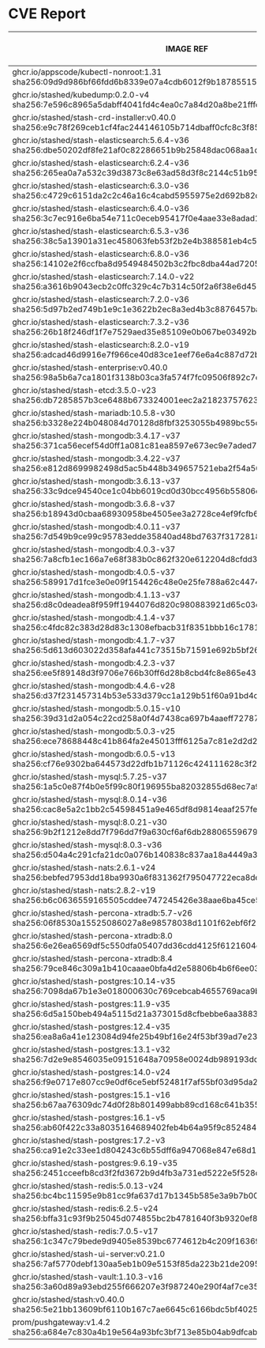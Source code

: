 # CVE Report
|                                                         IMAGE REF                                                         |      OS       | CRITICAL<BR>(OS, OTHER) | HIGH<BR>(OS, OTHER) | MEDIUM<BR>(OS, OTHER) | LOW<BR>(OS, OTHER) | UNKNOWN<BR>(OS, OTHER) |
|---------------------------------------------------------------------------------------------------------------------------|---------------|-------------------------|---------------------|-----------------------|--------------------|------------------------|
| ghcr.io/appscode/kubectl-nonroot:1.31<br>sha256:09d9d986bf66fdd6b8339e07a4cdb6012f9b1878551501f9e083ae8d074feeec          |               | 0, 0                    | 0, 0                | 0, 2                  | 0, 0               | 0, 0                   |
| ghcr.io/stashed/kubedump:0.2.0-v4<br>sha256:7e596c8965a5dabff4041fd4c4ea0c7a84d20a8be21fffc071be15b4127ba972              |               | 0, 1                    | 0, 2                | 0, 8                  | 0, 0               | 0, 0                   |
| ghcr.io/stashed/stash-crd-installer:v0.40.0<br>sha256:e9c78f269ceb1cf4fac244146105b714dbaff0cfc8c3f855528cb5925c724c8f    | debian 12.11  | 0, 0                    | 0, 0                | 0, 0                  | 0, 0               | 0, 0                   |
| ghcr.io/stashed/stash-elasticsearch:5.6.4-v36<br>sha256:dbe50202df8fe21af0c82286651b9b25848dac068aa1de0745d67b1eb7d90f9f  | alpine 3.17.3 | 0, 1                    | **4**, 8            | 36, 13                | 4, 2               | 2, 0                   |
| ghcr.io/stashed/stash-elasticsearch:6.2.4-v36<br>sha256:265ea0a7a532c39d3873c8e63ad58d3f8c2144c51b950657c04212e8cab1ce4c  | alpine 3.17.3 | 0, 1                    | **4**, 8            | 36, 13                | 4, 2               | 2, 0                   |
| ghcr.io/stashed/stash-elasticsearch:6.3.0-v36<br>sha256:c4729c6151da2c2c46a16c4cabd5955975e2d692b82d49de9b796c915247eb44  | alpine 3.17.3 | 0, 1                    | **4**, 8            | 36, 13                | 4, 2               | 2, 0                   |
| ghcr.io/stashed/stash-elasticsearch:6.4.0-v36<br>sha256:3c7ec916e6ba54e711c0eceb95417f0e4aae33e8adad11c1c1925921416829f4  | alpine 3.17.3 | 0, 1                    | **4**, 8            | 36, 13                | 4, 2               | 2, 0                   |
| ghcr.io/stashed/stash-elasticsearch:6.5.3-v36<br>sha256:38c5a13901a31ec458063feb53f2b2e4b388581eb4c57475fa6b7e738ed74a4c  | alpine 3.17.3 | 0, 1                    | **4**, 8            | 36, 13                | 4, 2               | 2, 0                   |
| ghcr.io/stashed/stash-elasticsearch:6.8.0-v36<br>sha256:14102e2f6ccfba8d9549484502b3c2fbc8dba44ad7205d83fb54834803abcb53  | alpine 3.17.3 | 0, 1                    | **4**, 8            | 36, 13                | 4, 2               | 2, 0                   |
| ghcr.io/stashed/stash-elasticsearch:7.14.0-v22<br>sha256:a3616b9043ecb2c0ffc329c4c7b314c50f2a6f38e6d45257a11038028ad576e1 | alpine 3.18.3 | 0, 1                    | **4**, 5            | 28, 11                | 4, 4               | 2, 0                   |
| ghcr.io/stashed/stash-elasticsearch:7.2.0-v36<br>sha256:5d97b2ed749b1e9c1e3622b2ec8a3ed4b3c8876457bac59d9d8ec0f06d615ee3  | alpine 3.17.3 | 0, 1                    | **4**, 8            | 36, 13                | 4, 2               | 2, 0                   |
| ghcr.io/stashed/stash-elasticsearch:7.3.2-v36<br>sha256:26b18f246df1f7e7529aed35e85109e0b067be03492b84ec4386af5825081c75  | alpine 3.17.3 | 0, 1                    | **4**, 8            | 36, 13                | 4, 2               | 2, 0                   |
| ghcr.io/stashed/stash-elasticsearch:8.2.0-v19<br>sha256:adcad46d9916e7f966ce40d83ce1eef76e6a4c887d72bf5f887f879dc63a8bcc  | alpine 3.18.3 | 0, 1                    | **4**, 4            | 28, 11                | 4, 4               | 2, 0                   |
| ghcr.io/stashed/stash-enterprise:v0.40.0<br>sha256:98a5b6a7ca1801f3138b03ca3fa574f7fc09506f892c7c2def13fa8cc43ef0c9       |               | 0, 1                    | 0, 2                | 0, 8                  | 0, 1               | 0, 0                   |
| ghcr.io/stashed/stash-etcd:3.5.0-v23<br>sha256:db7285857b3ce6488b673324001eec2a21823757623dc1c9f1f96d091a11e947           | debian 10.7   | **14**, 16              | **26**, 167         | 26, 137               | 5, 3               | 2, 0                   |
| ghcr.io/stashed/stash-mariadb:10.5.8-v30<br>sha256:b3328e224b048084d70128d8fbf3253055b4989bc55ce4ccfe3f43feb32185b9       | ubuntu 20.04  | 0, 5                    | **9**, 46           | 680, 44               | 100, 1             | 0, 0                   |
| ghcr.io/stashed/stash-mongodb:3.4.17-v37<br>sha256:371ca56ecef54d0ff1a081c81ea8597e673ec9e7aded7625c4621e6600c3f2bb       | debian 8.11   | **4**, 1                | **35**, 2           | 32, 8                 | 7, 0               | 13, 0                  |
| ghcr.io/stashed/stash-mongodb:3.4.22-v37<br>sha256:e812d8699982498d5ac5b448b349657521eba2f54a50a305c944002733c8231b       | ubuntu 16.04  | 0, 1                    | **2**, 2            | 34, 8                 | 48, 0              | 0, 0                   |
| ghcr.io/stashed/stash-mongodb:3.6.13-v37<br>sha256:33c9dce94540ce1c04bb6019cd0d30bcc4956b55806e8bafdf4bca50f053f624       | ubuntu 16.04  | 0, 1                    | **2**, 2            | 34, 8                 | 48, 0              | 0, 0                   |
| ghcr.io/stashed/stash-mongodb:3.6.8-v37<br>sha256:b18943d0cbaa68930958be4505ee3a2728ce4ef9fcfb65ce50e7f5942a4dc70b        | debian 9.5    | **18**, 1               | **96**, 2           | 43, 8                 | 25, 0              | 12, 0                  |
| ghcr.io/stashed/stash-mongodb:4.0.11-v37<br>sha256:7d549b9ce99c95783edde35840ad48bd7637f317281840e461c1dbc5ecae9c61       | ubuntu 16.04  | 0, 1                    | **2**, 2            | 76, 8                 | 54, 0              | 0, 0                   |
| ghcr.io/stashed/stash-mongodb:4.0.3-v37<br>sha256:7a8cfb1ec166a7e68f383b0c862f320e612204d8cfdd322b7fc1056156f5b79c        | ubuntu 16.04  | 0, 1                    | **12**, 2           | 140, 8                | 89, 0              | 0, 0                   |
| ghcr.io/stashed/stash-mongodb:4.0.5-v37<br>sha256:589917d1fce3e0e09f154426c48e0e25fe788a62c4474d4ad5eceb875f689ba2        | ubuntu 16.04  | 0, 1                    | **2**, 2            | 99, 8                 | 65, 0              | 0, 0                   |
| ghcr.io/stashed/stash-mongodb:4.1.13-v37<br>sha256:d8c0deadea8f959ff1944076d820c980883921d65c03e11303db81b4de4a79d2       | ubuntu 18.04  | 0, 1                    | **15**, 2           | 261, 8                | 163, 0             | 0, 0                   |
| ghcr.io/stashed/stash-mongodb:4.1.4-v37<br>sha256:c4fdc82c383d28d83c1308efbacb31f8351bbb16c17817728d1ce1a6a71e21a4        | ubuntu 16.04  | 0, 1                    | **12**, 2           | 140, 8                | 89, 0              | 0, 0                   |
| ghcr.io/stashed/stash-mongodb:4.1.7-v37<br>sha256:5d613d603022d358afa441c73515b71591e692b5bf260eb4ec0bbd2a34cb9801        | ubuntu 16.04  | 0, 1                    | **2**, 2            | 99, 8                 | 65, 0              | 0, 0                   |
| ghcr.io/stashed/stash-mongodb:4.2.3-v37<br>sha256:ee5f89148d3f9706e766b30ff6d28b8cbd4fc8e865e4360e47e18783937e85dc        | ubuntu 18.04  | 0, 1                    | **15**, 2           | 229, 8                | 149, 0             | 0, 0                   |
| ghcr.io/stashed/stash-mongodb:4.4.6-v28<br>sha256:d37f231457314b53e533d379cc1a129b51f60a91bd4c884dd70fbc47d3d14956        | ubuntu 18.04  | 0, 5                    | **11**, 46          | 163, 44               | 101, 1             | 0, 0                   |
| ghcr.io/stashed/stash-mongodb:5.0.15-v10<br>sha256:39d31d2a054c22cd258a0f4d7438ca697b4aaeff7278771b21c23f269763c761       | ubuntu 20.04  | 0, 5                    | **8**, 46           | 253, 44               | 112, 1             | 0, 0                   |
| ghcr.io/stashed/stash-mongodb:5.0.3-v25<br>sha256:ece78688448c41b864fa2e45013fff6125a7c81e2d2d2f7b0aeb58cbbbbeefa6        | ubuntu 20.04  | 0, 5                    | **8**, 46           | 253, 44               | 112, 1             | 0, 0                   |
| ghcr.io/stashed/stash-mongodb:6.0.5-v13<br>sha256:cf76e9302ba644573d22dfb1b71126c424111628c3f21b91b68ffd6c65af929e        | ubuntu 22.04  | 0, 4                    | **4**, 35           | 115, 37               | 58, 2              | 0, 0                   |
| ghcr.io/stashed/stash-mysql:5.7.25-v37<br>sha256:1a5c0e87f4b0e5f99c80f196955ba82032855d68ec7a9acd4f8ce78ea3400dfa         | debian 10.13  | 0, 4                    | **2**, 33           | 6, 34                 | 0, 1               | 0, 0                   |
| ghcr.io/stashed/stash-mysql:8.0.14-v36<br>sha256:cac8e5a2c1bb2c54598451a9e465df8d9814eaaf257fe91627c5ef310e164e10         | debian 9.6    | **12**, 1               | **91**, 2           | 32, 8                 | 21, 0              | 8, 0                   |
| ghcr.io/stashed/stash-mysql:8.0.21-v30<br>sha256:9b2f1212e8dd7f796dd7f9a630cf6af6db28806559679368435f0e10a710c509         | debian 10.6   | **25**, 5               | **94**, 46          | 89, 44                | 5, 1               | 8, 0                   |
| ghcr.io/stashed/stash-mysql:8.0.3-v36<br>sha256:d504a4c291cfa21dc0a076b140838c837aa18a4449a35f596f48fd507b3fa42a          | debian 8.10   | **12**, 1               | **58**, 2           | 37, 8                 | 7, 0               | 16, 0                  |
| ghcr.io/stashed/stash-nats:2.6.1-v24<br>sha256:bebfed7953dd18ba9930a6f831362f795047722eca8dee2c7d546abc2f281bab           | debian 12.11  | 0, 6                    | 0, 37               | 0, 38                 | 0, 1               | 0, 0                   |
| ghcr.io/stashed/stash-nats:2.8.2-v19<br>sha256:b6c0636559165505cddee747245426e38aae6ba45ce51de2ec3a46256c0297f6           | debian 12.11  | 0, 6                    | 0, 37               | 0, 38                 | 0, 1               | 0, 0                   |
| ghcr.io/stashed/stash-percona-xtradb:5.7-v26<br>sha256:06f8530a15525086027a8e98578038d1101f62ebf6f211cd5a0cd4700cef0352   | debian 12.5   | **5**, 5                | **26**, 45          | 71, 49                | 12, 1              | 1, 0                   |
| ghcr.io/stashed/stash-percona-xtradb:8.0<br>sha256:6e26ea6569df5c550dfa05407dd36cdd4125f6121604e14efc20decd8dcb5e7e       | debian 12.9   | 0, 1                    | **5**, 2            | 29, 13                | 8, 0               | 0, 0                   |
| ghcr.io/stashed/stash-percona-xtradb:8.4<br>sha256:79ce846c309a1b410caaae0bfa4d2e58806b4b6f6ee03df50ba73253c8427306       | debian 12.9   | 0, 1                    | **5**, 3            | 29, 13                | 8, 0               | 0, 0                   |
| ghcr.io/stashed/stash-postgres:10.14-v35<br>sha256:7098da67b1e3e018000630c769cebcab4655769aca9b331115c17c59a772a79a       | alpine 3.12.1 | **4**, 1                | **40**, 2           | 17, 8                 | 2, 0               | 0, 0                   |
| ghcr.io/stashed/stash-postgres:11.9-v35<br>sha256:6d5a150beb494a5115d21a373015d8cfbebbe6aa388331800c115f620ddf51e3        | alpine 3.12.1 | **4**, 1                | **40**, 2           | 17, 8                 | 2, 0               | 0, 0                   |
| ghcr.io/stashed/stash-postgres:12.4-v35<br>sha256:ea8a6a41e123084d94fe25b49bf16e24f53bf39ad7e23e7afd0368dde5e65781        | alpine 3.12.1 | **4**, 1                | **40**, 2           | 17, 8                 | 2, 0               | 0, 0                   |
| ghcr.io/stashed/stash-postgres:13.1-v32<br>sha256:7d2e9e8546035e09151648a70958e0024db989193dddb0a425bb35008144ef39        | alpine 3.13.1 | **4**, 1                | **45**, 2           | 17, 8                 | 2, 0               | 0, 0                   |
| ghcr.io/stashed/stash-postgres:14.0-v24<br>sha256:f9e0717e807cc9e0df6ce5ebf52481f7af55bf03d95da2013a7bd9b33a4f8d19        | alpine 3.14.2 | **2**, 1                | **40**, 2           | 15, 8                 | 0, 0               | 0, 0                   |
| ghcr.io/stashed/stash-postgres:15.1-v16<br>sha256:b67aa76309dc74d0f28b801499abb89cd168c641b3557e304276b17eab0b6773        | alpine 3.17.1 | **1**, 1                | **22**, 2           | 47, 8                 | 4, 0               | 2, 0                   |
| ghcr.io/stashed/stash-postgres:16.1-v5<br>sha256:ab60f422c33a8035164689402feb4b64a95f9c852484185ea29fb2b1d33171f1         | alpine 3.19.1 | 0, 1                    | **13**, 2           | 21, 8                 | 4, 0               | 2, 0                   |
| ghcr.io/stashed/stash-postgres:17.2-v3<br>sha256:ca91e2c33ee1d804243c6b55dff6a947068e847e68d1d7c247ec77604b910d80         | alpine 3.21.2 | 0, 4                    | **12**, 33          | 2, 34                 | 0, 1               | 2, 0                   |
| ghcr.io/stashed/stash-postgres:9.6.19-v35<br>sha256:2451cceefb8cd3f2fd3672b9d4fb3a731ed5222e5f528d72cd256c1ff69fbf58      | alpine 3.12.1 | **4**, 1                | **40**, 2           | 17, 8                 | 2, 0               | 0, 0                   |
| ghcr.io/stashed/stash-redis:5.0.13-v24<br>sha256:bc4bc11595e9b81cc9fa637d17b1345b585e3a9b7b00fa5b288b6e177ddc0d6a         | debian 11.5   | **5**, 8                | **37**, 74          | 52, 68                | 10, 3              | 3, 0                   |
| ghcr.io/stashed/stash-redis:6.2.5-v24<br>sha256:bffa31c93f9b25045d074855bc2b4781640f3b9320ef86baf4cada8048d7b85f          | debian 11.5   | **5**, 8                | **37**, 74          | 52, 68                | 10, 3              | 3, 0                   |
| ghcr.io/stashed/stash-redis:7.0.5-v17<br>sha256:1c347c79bede9d9405e8539bc6774612b4c209f163698b0f5f4316513942f99c          | debian 11.5   | **5**, 8                | **37**, 74          | 52, 68                | 10, 3              | 3, 0                   |
| ghcr.io/stashed/stash-ui-server:v0.21.0<br>sha256:7af5770debf130aa5eb1b09e5153f85da223b21de2095c9b7244ecd96e40f10f        | debian 12.11  | 0, 0                    | 0, 0                | 0, 0                  | 0, 0               | 0, 0                   |
| ghcr.io/stashed/stash-vault:1.10.3-v16<br>sha256:3a60d89a93ebd255f666207e3f987240e290f4af7ce359fb181682a4994a5a42         | alpine 3.14.8 | 0, 6                    | **8**, 47           | 4, 56                 | 0, 4               | 0, 0                   |
| ghcr.io/stashed/stash:v0.40.0<br>sha256:5e21bb13609bf6110b167c7ae6645c6166bdc5bf4025eec08493dc504ff4a5bd                  |               | 0, 1                    | 0, 3                | 0, 8                  | 0, 0               | 0, 0                   |
| prom/pushgateway:v1.4.2<br>sha256:a684e7c830a4b19e564a93bfc3bf713e85b04ab9dfcab5633c14cbba241f9231                        |               | 0, 5                    | 0, 47               | 0, 38                 | 0, 1               | 0, 0                   |
